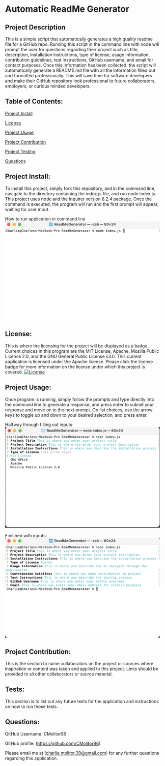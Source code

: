 # **Automatic ReadMe Generator**

## Project Description
This is a simple script that automatically generates a high quality readme file for a GitHub repo. Running this script in the command line with node will prompt the user for questions regarding their project such as title, description, installation instructions, type of license, usage information, contribution guidelines, test instructions, GitHub username, and email for contact purposes. Once this information has been collected, the script will automatically generate a README.md file with all the information filled out and formatted professionally. This will save time for software developers and make their GitHub repository look professional to future collaborators, employers, or curious minded developers. 

## Table of Contents:
[Project Install](#project-install)

[License](#license)

[Project Usage](#project-usage)

[Project Contribution](#project-contribution)

[Project Testing](#tests)

[Questions](#questions)

## Project Install:
To install this project, simply fork this repository, and in the command line, navigate to the directory containing the index.js file, and run node index.js. This project uses node and the inquirer version 8.2.4 package. Once the command is executed, the program will run and the first prompt will appear, waiting for user input.

How to run application in command line
![Image of executing application in command line](./assets/images/Execute.png)


## License:
This is where the licensing for the project will be displayed as a badge. Current choices in this program are the MIT License, Apache, Mozilla Public License 2.0, and the GNU General Public License v3.0. This current application is licensed under the Apache license.
Please click the license badge for more information on the license under which this project is covered.
[![License](https://img.shields.io/badge/License-Apache_2.0-blue.svg)](https://opensource.org/licenses/Apache-2.0)
## Project Usage:
Once program is running, simply follow the prompts and type directly into the command line to generate a response, and press enter to submit your response and move on to the next prompt. On list choices, use the arrow keys to toggle up and down to your desired selection, and press enter.

Halfway through filling out inputs:
![Halfway through filling out sections. Displays a few of the text input sections and the list choice](./assets/images/In%20Progress.png)

Finished with inputs:
![Application executed and all sections filled out. Not pictured is generated README.md file](./assets/images/Filled%20Out.png)

## Project Contribution:
This is the section to name collaborators on the project or sources where inspiration or content was taken and applied to this project. Links should be provided to all other collaborators or source material.
## Tests:
This section is to list out any future tests for the application and instructions on how to run those tests.
## Questions:
GitHub Username: CMolitor96

GitHub profile: (https://github.com/CMolitor96)

Please email me at (charlie.molitor.38@gmail.com) for any further questions regarding this application.

